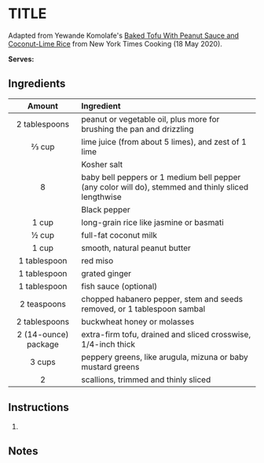 # TITLE

Adapted from Yewande Komolafe's [Baked Tofu With Peanut Sauce and Coconut-Lime Rice](https://cooking.nytimes.com/recipes/1020530-baked-tofu-with-peanut-sauce-and-coconut-lime-rice) from  New York Times Cooking (18 May 2020).

**Serves:**

## Ingredients

| Amount | Ingredient
| :----: | :---------
|  2  tablespoons | peanut or vegetable oil, plus more for brushing the pan and drizzling
| ⅔  cup | lime juice (from about 5 limes), and zest of 1 lime
| |  Kosher salt
| 8  | baby bell peppers or 1 medium bell pepper (any color will do), stemmed and thinly sliced lengthwise
| |  Black pepper
| 1  cup | long-grain rice like jasmine or basmati
| ½  cup | full-fat coconut milk
| 1  cup | smooth, natural peanut butter
| 1  tablespoon | red miso
| 1  tablespoon | grated ginger
| 1  tablespoon | fish sauce (optional)
| 2  teaspoons | chopped habanero pepper, stem and seeds removed, or 1 tablespoon sambal
| 2  tablespoons | buckwheat honey or molasses
| 2  (14-ounce) package | extra-firm tofu, drained and sliced crosswise, 1/4-inch thick
| 3  cups | peppery greens, like arugula, mizuna or baby mustard greens
| 2  | scallions, trimmed and thinly sliced


## Instructions

1.

## Notes
